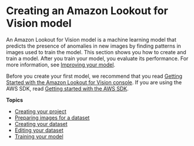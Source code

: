 # Creating an Amazon Lookout for Vision model<a name="model"></a>

An Amazon Lookout for Vision model is a machine learning model that predicts the presence of anomalies in new images by finding patterns in images used to train the model\. This section shows you how to create and train a model\. After you train your model, you evaluate its performance\. For more information, see [Improving your model](improve.md)\.

Before you create your first model, we recommend that you read [Getting Started with the Amazon Lookout for Vision console](getting-started.md)\. If you are using the AWS SDK, read [Getting started with the AWS SDK](getting-started-sdk.md)\. 

**Topics**
+ [Creating your project](model-create-project.md)
+ [Preparing images for a dataset](model-prepare-images.md)
+ [Creating your dataset](model-create-dataset.md)
+ [Editing your dataset](edit-dataset.md)
+ [Training your model](model-train.md)